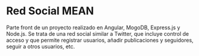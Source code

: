 # Red Social MEAN

Parte front de un proyecto realizado en Angular, MogoDB, Express.js y Node.js. Se trata de una red social similar a Twitter, que incluye control de acceso y que permite registrar usuarios, añadir publicaciones y seguidores, seguir a otros usuarios, etc.

